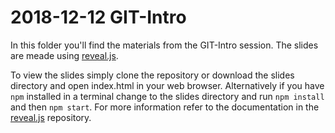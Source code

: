 # 2018-12-12 GIT-Intro

In this folder you'll find the materials from the GIT-Intro session. The
slides are meade using [reveal.js](https://github.com/hakimel/reveal.js).

To view the slides simply clone the repository or download the slides
directory and open index.html in your web browser. Alternatively if you
have `npm` installed in a terminal change to the slides directory and run
`npm install` and then `npm start`. For more information refer to the
documentation in the [reveal.js](https://github.com/hakimel/reveal.js)
repository.